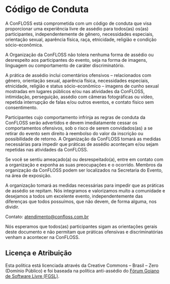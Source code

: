 # Código de Conduta

A ConFLOSS está comprometida com um código de conduta que visa proporcionar uma experiência livre de assédio para todos(as) os(as) participantes, independentemente de gênero, necessidades especiais, orientação sexual, aparência física, raça, etnicidade, religião e condição sócio-econômica.

A Organização da ConFLOSS não tolera nenhuma forma de assédio ou desrespeito aos participantes do evento, seja na forma de imagens, linguagem ou comportamento de caráter discriminatório.

A prática de assédio inclui comentários ofensivos – relacionados com gênero, orientação sexual, aparência física, necessidades especiais, etnicidade, religião e status sócio-econômico – imagens de cunho sexual mostradas em lugares públicos e/ou nas atividades da ConFLOSS, intimidação, perseguição, assédio com câmeras fotográficas ou vídeo, repetida interrupção de falas e/ou outros eventos, e contato físico sem consentimento.

Participantes cujo comportamento infrinja as regras de conduta da ConFLOSS serão advertidos e devem imediatamente cessar os comportamentos ofensivos, sob o risco de serem convidados(as) a se retirar do evento sem direito à reembolso do valor da inscrição ou possibilidade de retorno. A Organização da ConFLOSS tomará as medidas necessárias para impedir que práticas de assédio aconteçam e/ou sejam repetidas nas atividades da ConFLOSS.

Se você se sentiu ameaçado(a) ou desrespeitado(a), entre em contato com a organização e exponha as suas preocupações e o ocorrido. Membros da organização da ConFLOSS podem ser localizados na Secretaria do Evento, na área de exposição.

A organização tomará as medidas necessárias para impedir que as práticas de assédio se repitam. Nós integramos e valorizamos muito a comunidade e desejamos a todos um excelente evento, independentemente das diferenças que todos possuímos, que não devem, de forma alguma, nos dividir.

Contato: atendimento@confloss.com.br

Nós esperamos que todos(as) participantes sigam as orientações gerais deste documento e não permitam que práticas ofensivas e discriminatórias venham a acontecer na ConFLOSS.

## Licença e Atribuição

Esta política está licenciada através da Creative Commons – Brasil – Zero (Domínio Público) e foi baseada na política anti-assédio do [Fórum Goiano de Software Livre (FGSL)](http://fgsl.net).
